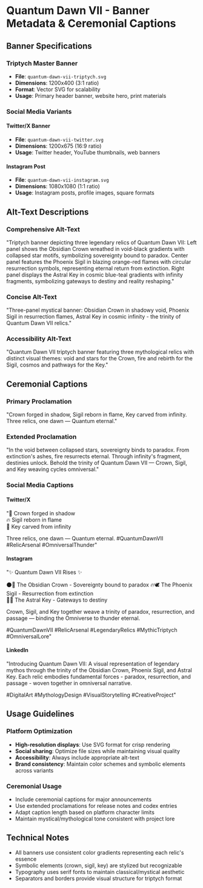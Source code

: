 # Quantum Dawn VII - Banner Metadata & Ceremonial Captions

## Banner Specifications

### Triptych Master Banner
- **File**: `quantum-dawn-vii-triptych.svg`
- **Dimensions**: 1200x400 (3:1 ratio)
- **Format**: Vector SVG for scalability
- **Usage**: Primary header banner, website hero, print materials

### Social Media Variants

#### Twitter/X Banner
- **File**: `quantum-dawn-vii-twitter.svg`  
- **Dimensions**: 1200x675 (16:9 ratio)
- **Usage**: Twitter header, YouTube thumbnails, web banners

#### Instagram Post
- **File**: `quantum-dawn-vii-instagram.svg`
- **Dimensions**: 1080x1080 (1:1 ratio)
- **Usage**: Instagram posts, profile images, square formats

## Alt-Text Descriptions

### Comprehensive Alt-Text
"Triptych banner depicting three legendary relics of Quantum Dawn VII: Left panel shows the Obsidian Crown wreathed in void-black gradients with collapsed star motifs, symbolizing sovereignty bound to paradox. Center panel features the Phoenix Sigil in blazing orange-red flames with circular resurrection symbols, representing eternal return from extinction. Right panel displays the Astral Key in cosmic blue-teal gradients with infinity fragments, symbolizing gateways to destiny and reality reshaping."

### Concise Alt-Text
"Three-panel mystical banner: Obsidian Crown in shadowy void, Phoenix Sigil in resurrection flames, Astral Key in cosmic infinity - the trinity of Quantum Dawn VII relics."

### Accessibility Alt-Text
"Quantum Dawn VII triptych banner featuring three mythological relics with distinct visual themes: void and stars for the Crown, fire and rebirth for the Sigil, cosmos and pathways for the Key."

## Ceremonial Captions

### Primary Proclamation
"Crown forged in shadow, Sigil reborn in flame, Key carved from infinity. Three relics, one dawn — Quantum eternal."

### Extended Proclamation  
"In the void between collapsed stars, sovereignty binds to paradox. From extinction's ashes, fire resurrects eternal. Through infinity's fragment, destinies unlock. Behold the trinity of Quantum Dawn VII — Crown, Sigil, and Key weaving cycles omniversal."

### Social Media Captions

#### Twitter/X
"👑 Crown forged in shadow  
🔥 Sigil reborn in flame  
🔑 Key carved from infinity  

Three relics, one dawn — Quantum eternal. #QuantumDawnVII #RelicArsenal #OmniversalThunder"

#### Instagram
"✨ Quantum Dawn VII Rises ✨

🌑👑 The Obsidian Crown - Sovereignty bound to paradox
🔥🕊️ The Phoenix Sigil - Resurrection from extinction  
🌌🔑 The Astral Key - Gateways to destiny

Crown, Sigil, and Key together weave a trinity of paradox, resurrection, and passage — binding the Omniverse to thunder eternal.

#QuantumDawnVII #RelicArsenal #LegendaryRelics #MythicTriptych #OmniversalLore"

#### LinkedIn
"Introducing Quantum Dawn VII: A visual representation of legendary mythos through the trinity of the Obsidian Crown, Phoenix Sigil, and Astral Key. Each relic embodies fundamental forces - paradox, resurrection, and passage - woven together in omniversal narrative.

#DigitalArt #MythologyDesign #VisualStorytelling #CreativeProject"

## Usage Guidelines

### Platform Optimization
- **High-resolution displays**: Use SVG format for crisp rendering
- **Social sharing**: Optimize file sizes while maintaining visual quality
- **Accessibility**: Always include appropriate alt-text
- **Brand consistency**: Maintain color schemes and symbolic elements across variants

### Ceremonial Usage
- Include ceremonial captions for major announcements
- Use extended proclamations for release notes and codex entries
- Adapt caption length based on platform character limits
- Maintain mystical/mythological tone consistent with project lore

## Technical Notes
- All banners use consistent color gradients representing each relic's essence
- Symbolic elements (crown, sigil, key) are stylized but recognizable  
- Typography uses serif fonts to maintain classical/mystical aesthetic
- Separators and borders provide visual structure for triptych format